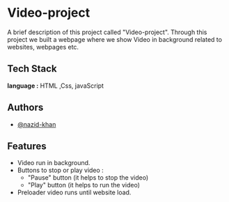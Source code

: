 
# Video-project

A brief description of this project called "Video-project". 
Through this project we built a webpage where we show Video in background related to websites, webpages etc.   



## Tech Stack

**language :** HTML ,Css, javaScript




## Authors

- [@nazid-khan](https://github.com/nazid-khan)


## Features
- Video run in background.
- Buttons to stop or play video :
  -  "Pause" button   (it helps to stop the video)
  -  "Play" button   (it helps to run the video)
-  Preloader video runs until website load.
